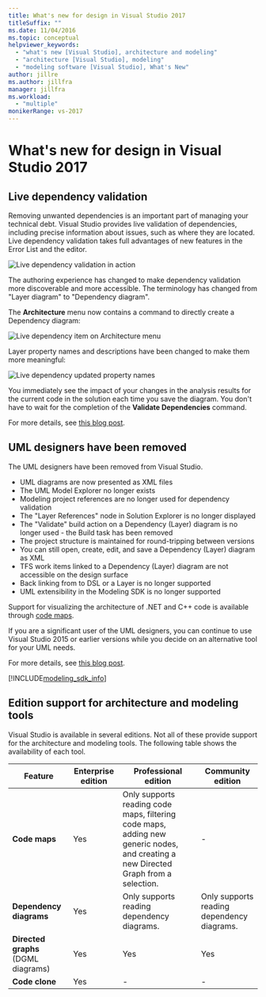 ```yaml
---
title: What's new for design in Visual Studio 2017
titleSuffix: ""
ms.date: 11/04/2016
ms.topic: conceptual
helpviewer_keywords:
  - "what's new [Visual Studio], architecture and modeling"
  - "architecture [Visual Studio], modeling"
  - "modeling software [Visual Studio], What's New"
author: jillre
ms.author: jillfra
manager: jillfra
ms.workload:
  - "multiple"
monikerRange: vs-2017
---
```

# What's new for design in Visual Studio 2017

## Live dependency validation

Removing unwanted dependencies is an important part of managing your technical debt. Visual Studio provides live validation of dependencies, including precise information about issues, such as where they are located. Live dependency validation takes full advantages of new features in the Error List and the editor.

![Live dependency validation in action](media/dep-validation-whatsnew-01.png)

The authoring experience has changed to make dependency validation more discoverable and more accessible. The terminology has changed from "Layer diagram" to "Dependency diagram".

The **Architecture** menu now contains a command to directly create a Dependency diagram:

![Live dependency item on Architecture menu](media/dep-validation-whatsnew-02.png)

Layer property names and descriptions have been changed to make them more meaningful:

![Live dependency updated property names](media/dep-validation-whatsnew-03.png)

You immediately see the impact of your changes in the analysis results for the current code in the solution each time you save the diagram. You don't have to wait for the completion of the **Validate Dependencies** command.

For more details, see [this blog post](https://devblogs.microsoft.com/devops/live-architecture-dependency-validation-in-visual-studio-15-preview-5/).

## UML designers have been removed

The UML designers have been removed from Visual Studio.

* UML diagrams are now presented as XML files
* The UML Model Explorer no longer exists
* Modeling project references are no longer used for dependency validation
* The "Layer References" node in Solution Explorer is no longer displayed
* The "Validate" build action on a Dependency (Layer) diagram is no longer used - the Build task has been removed
* The project structure is maintained for round-tripping between versions
* You can still open, create, edit, and save a Dependency (Layer) diagram as XML
* TFS work items linked to a Dependency (Layer) diagram are not accessible on the design surface
* Back linking from to DSL or a Layer is no longer supported
* UML extensibility in the Modeling SDK is no longer supported

Support for visualizing the architecture of .NET and C++ code is available through [code maps](map-dependencies-across-your-solutions.md).

If you are a significant user of the UML designers, you can continue to use Visual Studio 2015 or earlier versions while you decide on an alternative tool for your UML needs.

For more details, see [this blog post](https://devblogs.microsoft.com/devops/uml-designers-have-been-removed-layer-designer-now-supports-live-architectural-analysis/).

[!INCLUDE[modeling_sdk_info](includes/modeling_sdk_info.md)]

## <a name="VersionSupport" />Edition support for architecture and modeling tools

Visual Studio is available in several editions. Not all of these provide support for the architecture and modeling tools. The following table shows the availability of each tool.

|**Feature**|**Enterprise edition**|**Professional edition**|**Community edition**|
|-|-|-|-|
|**Code maps**|Yes|Only supports reading code maps, filtering code maps, adding new generic nodes, and creating a new Directed Graph from a selection.|-|
|**Dependency diagrams**|Yes|Only supports reading dependency diagrams.|Only supports reading dependency diagrams.|
|**Directed graphs** (DGML diagrams)|Yes|Yes|Yes|
|**Code clone**|Yes|-|-|